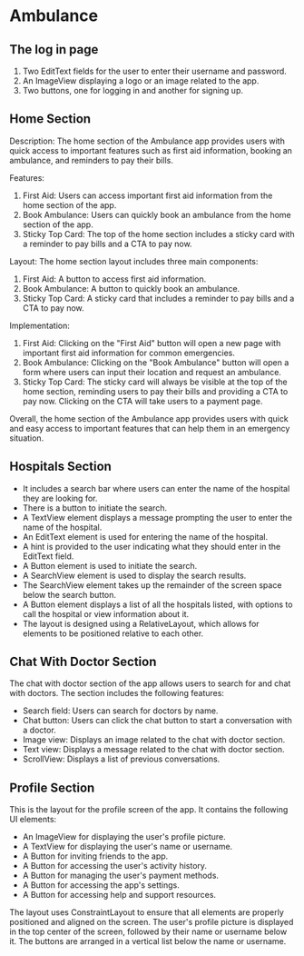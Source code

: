 # Ambulance



## The log in page

1. Two EditText fields for the user to enter their username and password.
2. An ImageView displaying a logo or an image related to the app.
3. Two buttons, one for logging in and another for signing up.

## Home Section

Description:
The home section of the Ambulance app provides users with quick access to important features such as first aid information, booking an ambulance, and reminders to pay their bills.

Features:

1. First Aid: Users can access important first aid information from the home section of the app.
2. Book Ambulance: Users can quickly book an ambulance from the home section of the app.
3. Sticky Top Card: The top of the home section includes a sticky card with a reminder to pay bills and a CTA to pay now.

Layout:
The home section layout includes three main components:

1. First Aid: A button to access first aid information.
2. Book Ambulance: A button to quickly book an ambulance.
3. Sticky Top Card: A sticky card that includes a reminder to pay bills and a CTA to pay now.

Implementation:

1. First Aid: Clicking on the "First Aid" button will open a new page with important first aid information for common emergencies.
2. Book Ambulance: Clicking on the "Book Ambulance" button will open a form where users can input their location and request an ambulance.
3. Sticky Top Card: The sticky card will always be visible at the top of the home section, reminding users to pay their bills and providing a CTA to pay now. Clicking on the CTA will take users to a payment page.

Overall, the home section of the Ambulance app provides users with quick and easy access to important features that can help them in an emergency situation.


## Hospitals Section

- It includes a search bar where users can enter the name of the hospital they are looking for.
- There is a button to initiate the search.
- A TextView element displays a message prompting the user to enter the name of the hospital.
- An EditText element is used for entering the name of the hospital.
- A hint is provided to the user indicating what they should enter in the EditText field.
- A Button element is used to initiate the search.
- A SearchView element is used to display the search results.
- The SearchView element takes up the remainder of the screen space below the search button.
- A Button element displays a list of all the hospitals listed, with options to call the hospital or view information about it.
- The layout is designed using a RelativeLayout, which allows for elements to be positioned relative to each other.

## Chat With Doctor Section 

The chat with doctor section of the app allows users to search for and chat with doctors. The section includes the following features:

- Search field: Users can search for doctors by name.
- Chat button: Users can click the chat button to start a conversation with a doctor.
- Image view: Displays an image related to the chat with doctor section.
- Text view: Displays a message related to the chat with doctor section.
- ScrollView: Displays a list of previous conversations.

## Profile Section

This is the layout for the profile screen of the app. It contains the following UI elements:

- An ImageView for displaying the user's profile picture.
- A TextView for displaying the user's name or username.
- A Button for inviting friends to the app.
- A Button for accessing the user's activity history.
- A Button for managing the user's payment methods.
- A Button for accessing the app's settings.
- A Button for accessing help and support resources.

The layout uses ConstraintLayout to ensure that all elements are properly positioned and aligned on the screen. The user's profile picture is displayed in the top center of the screen, followed by their name or username below it. The buttons are arranged in a vertical list below the name or username.
